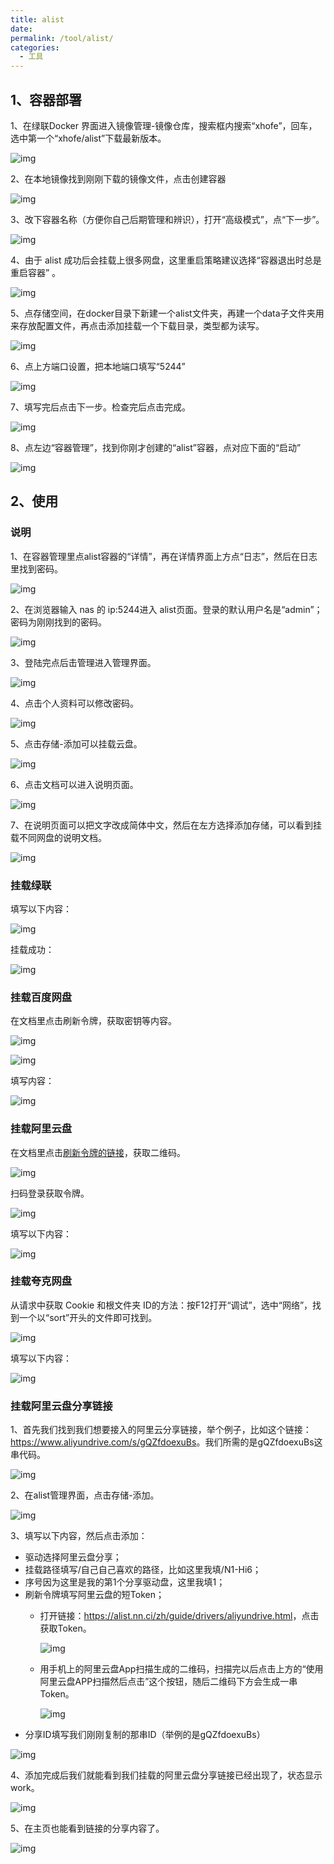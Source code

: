 ```yaml
---
title: alist
date: 
permalink: /tool/alist/
categories:
  - 工具
---
```


## 1、容器部署

1、在绿联Docker 界面进入镜像管理-镜像仓库，搜索框内搜索“xhofe”，回车，选中第一个“xhofe/alist”下载最新版本。

![img](./img/0101.png)

2、在本地镜像找到刚刚下载的镜像文件，点击创建容器

![img](./img/0102.png)

3、改下容器名称（方便你自己后期管理和辨识），打开“高级模式”，点“下一步”。

![img](./img/0103.png)

4、由于 alist 成功后会挂载上很多网盘，这里重启策略建议选择“容器退出时总是重启容器” 。

![img](./img/0104.png)

5、点存储空间，在docker目录下新建一个alist文件夹，再建一个data子文件夹用来存放配置文件，再点击添加挂载一个下载目录，类型都为读写。

![img](./img/0105.png)

6、点上方端口设置，把本地端口填写“5244”

![img](./img/0106.png)

7、填写完后点击下一步。检查完后点击完成。

![img](./img/0107.png)

8、点左边“容器管理”，找到你刚才创建的“alist”容器，点对应下面的“启动” 

![img](./img/0108.png)

## 2、使用

### 说明

1、在容器管理里点alist容器的“详情”，再在详情界面上方点“日志”，然后在日志里找到密码。

![img](./img/0109.png)

2、在浏览器输入 nas 的 ip:5244进入 alist页面。登录的默认用户名是“admin”；密码为刚刚找到的密码。

![img](./img/0110.png)

3、登陆完点后击管理进入管理界面。

![img](./img/0111.png)

4、点击个人资料可以修改密码。

![img](./img/0112.png)

5、点击存储-添加可以挂载云盘。

![img](./img/0113.png)

6、点击文档可以进入说明页面。

![img](./img/0114.png)

7、在说明页面可以把文字改成简体中文，然后在左方选择添加存储，可以看到挂载不同网盘的说明文档。

![img](./img/0115.png)


### 挂载绿联

填写以下内容：

![img](./img/0116.png)

挂载成功：

![img](./img/0117.png)

### 挂载百度网盘

在文档里点击刷新令牌，获取密钥等内容。

![img](./img/0118.png)

![img](./img/0119.png)

填写内容：

![img](./img/0120.png)

### 挂载阿里云盘

在文档里点击[刷新令牌的链接](https://alist.nn.ci/tool/aliyundrive/request)，获取二维码。

![img](./img/0121.png)

扫码登录获取令牌。

![img](./img/0122.png)

填写以下内容：

![img](./img/0123.png)

### 挂载夸克网盘

从请求中获取 Cookie 和根文件夹 ID的方法：按F12打开“调试”，选中“网络”，找到一个以“sort”开头的文件即可找到。

![img](./img/0124.png)

填写以下内容：

![img](./img/0125.png)

### 挂载阿里云盘分享链接

1、首先我们找到我们想要接入的阿里云分享链接，举个例子，比如这个链接：<https://www.aliyundrive.com/s/gQZfdoexuBs>。我们所需的是gQZfdoexuBs这串代码。

![img](./img/0126.png)

2、在alist管理界面，点击存储-添加。

![img](./img/0127.png)

3、填写以下内容，然后点击添加：
- 驱动选择阿里云盘分享；
- 挂载路径填写/自己自己喜欢的路径，比如这里我填/N1-Hi6；
- 序号因为这里是我的第1个分享驱动盘，这里我填1；
- 刷新令牌填写阿里云盘的短Token；
  - 打开链接：<https://alist.nn.ci/zh/guide/drivers/aliyundrive.html>，点击获取Token。

    ![img](./img/0129.png)

  - 用手机上的阿里云盘App扫描生成的二维码，扫描完以后点击上方的“使用阿里云盘APP扫描然后点击”这个按钮，随后二维码下方会生成一串Token。

    ![img](./img/0130.png)
- 分享ID填写我们刚刚复制的那串ID（举例的是gQZfdoexuBs）

![img](./img/0128.png)

4、添加完成后我们就能看到我们挂载的阿里云盘分享链接已经出现了，状态显示work。

![img](./img/0131.png)

5、在主页也能看到链接的分享内容了。

![img](./img/0132.png)
